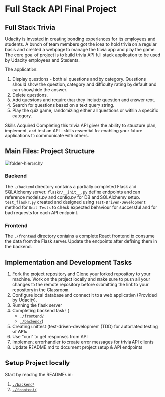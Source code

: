# Full Stack API Final Project

## Full Stack Trivia

Udacity is invested in creating bonding experiences for its employees and students. A bunch of team members got the idea to hold trivia on a regular basis and created a  webpage to manage the trivia app and play the game. 
The core goal of project is to build trivia API full stack application to be used by Udacity employees and Students.

The application:

1) Display questions - both all questions and by category. Questions should show the question, category and difficulty rating by default and can show/hide the answer. 
2) Delete questions.
3) Add questions and require that they include question and answer text.
4) Search for questions based on a text query string.
5) Play the quiz game, randomizing either all questions or within a specific category. 

Skills Acquired
Completing this trivia  API gives the ability to structure plan, implement, and test an API - skills essential for enabling your future applications to communicate with others. 

## Main Files: Project Structure

![folder-hierarchy](https://i.ibb.co/7K1r6Nc/folder-hierarchy.jpg)

### Backend

The `./backend` directory contains a partially completed Flask and SQLAlchemy server. `flaskr/__init__.py` define endpoints and can reference models.py and config.py for DB and SQLAlchemy setup. `test_flaskr.py` created and designed using `Test-Driven-Development` method for `Unit Tests` to check expected behaviour for successful and for bad requests for each API endpoint.

### Frontend

The `./frontend` directory contains a complete React frontend to consume the data from the Flask server. Update the endpoints after defining them in the backend.

## Implementation and Development Tasks

1) [Fork](https://help.github.com/en/articles/fork-a-repo) the [project repository]() and [Clone](https://help.github.com/en/articles/cloning-a-repository) your forked repository to your machine. Work on the project locally and make sure to push all your changes to the remote repository before submitting the link to your repository in the Classroom. 
2) Configure local database and connect it to a web application (Provided by Udacity).
3) Running the flask server
4) Completing backend tasks (
	 - [`./frontend/`](./frontend/README.md)
	 - [`./backend/`](./backend/README.md))
5) Creating unittest (test-driven-development (TDD) for automated testing of APIs 
6) Use "curl" to get responses from API
7) Implement errorhandler to create error messages for trivia API clients
8) Update README.md to document project setup & API endpoints

## Setup Project locally

Start by reading the READMEs in:

1. [`./backend/`](./backend/README.md)
2. [`./frontend/`](./frontend/README.md)
